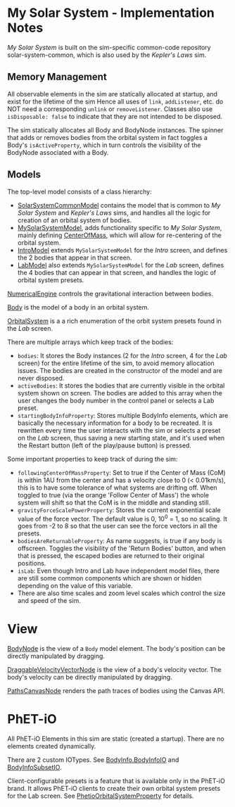 # My Solar System - Implementation Notes

_My Solar System_ is built on the sim-specific common-code repository solar-system-common, which is also used by the
_Kepler's Laws_ sim.

## Memory Management

All observable elements in the sim are statically allocated at startup, and exist for the lifetime of the sim
Hence all uses of `link`, `addListener`, etc. do NOT need a corresponding `unlink` or `removeListener`.
Classes also use `isDisposable: false` to indicate that they are not intended to be disposed.

The sim statically allocates all Body and BodyNode instances. The spinner that adds or removes bodies from the orbital 
system in fact toggles a Body's `isActiveProperty`, which in turn controls the visibility of the BodyNode associated
with a Body.

## Models

The top-level model consists of a class hierarchy: 
* [SolarSystemCommonModel](https://github.com/phetsims/solar-system-common/blob/main/js/model/SolarSystemCommonModel.ts)
contains the model that is common to _My Solar System_ and _Kepler's Laws_ sims, and handles all the logic for creation
of an orbital system of bodies.
* [MySolarSystemModel](https://github.com/phetsims/my-solar-system/blob/main/js/common/model/MySolarSystemModel.ts),
adds functionality specific to _My Solar System_, mainly defining [CenterOfMass](https://github.com/phetsims/my-solar-system/blob/main/js/common/model/CenterOfMass.ts), which will allow for re-centering
of the orbital system. 
* [IntroModel](https://github.com/phetsims/my-solar-system/blob/main/js/intro/model/IntroModel.ts)
extends `MySolarSystemModel` for the _Intro_ screen, and defines the 2 bodies that appear in that screen.
* [LabModel](https://github.com/phetsims/my-solar-system/blob/main/js/lab/model/LabModel.ts) also extends
`MySolarSystemModel` for the _Lab_ screen, defines the 4 bodies that can appear in that screen, and handles the 
logic of orbital system presets.

[NumericalEngine](https://github.com/phetsims/my-solar-system/blob/main/js/common/model/NumericalEngine.ts) controls
the gravitational interaction between bodies.

[Body](https://github.com/phetsims/solar-system-common/blob/main/js/model/Body.ts) is the model of a body in an orbital system.

[OrbitalSystem](https://github.com/phetsims/my-solar-system/blob/main/js/lab/model/OrbitalSystem.ts) is a 
a rich enumeration of the orbit system presets found in the _Lab_ screen.

There are multiple arrays which keep track of the bodies:

- `bodies`: It stores the Body instances (2 for the _Intro_ screen, 4 for the _Lab_ screen) for the entire lifetime of the sim, to avoid memory
  allocation issues. The bodies are created in the constructor of the model and are never disposed.
- `activeBodies`: It stores the bodies that are currently visible in the orbital system shown on screen. The bodies are added to this array when the user changes the body number in the control panel or selects a Lab preset.
- `startingBodyInfoProperty`: Stores multiple BodyInfo elements, which are basically the necessary information for a body to be recreated. It is rewritten every time the user interacts with the sim or selects a preset on the _Lab_ screen, thus saving a new starting state, and it's used
  when the Restart button (left of the play/pause button) is pressed.

Some important properties to keep track of during the sim:

- `followingCenterOfMassProperty`: Set to true if the Center of Mass (CoM) is within 1AU from the center and has a velocity close to 0 (< 0.01km/s), this is to have some tolerance of what systems are drifting off. When toggled to true (via the orange 'Follow Center of Mass') the whole system will shift so
  that the CoM is in the middle and standing still.
- `gravityForceScalePowerProperty`: Stores the current exponential scale value of the force vector. The default value is 0, 10<sup>0</sup> = 1, so no scaling. It goes from -2 to 8 so that the user can see the force vectors in all the presets.
- `bodiesAreReturnableProperty`: As name suggests, is true if any body is offscreen. Toggles the visibility of the 'Return Bodies' button, and when that is pressed, the escaped bodies are returned to their original positions.
- `isLab`: Even though Intro and Lab have independent model files, there are still some common components which are shown or hidden depending on the value of this variable.
- There are also time scales and zoom level scales which control the size and speed of the sim.

# View

[BodyNode](https://github.com/phetsims/solar-system-common/blob/main/js/view/BodyNode.ts) is the view of 
a `Body` model element. The body's position can be directly manipulated by dragging.

[DraggableVelocityVectorNode](https://github.com/phetsims/solar-system-common/blob/main/js/view/DraggableVelocityVectorNode.ts) is the view
of a body's velocity vector. The body's velocity can be directly manipulated by dragging.

[PathsCanvasNode](https://github.com/phetsims/my-solar-system/blob/main/js/common/view/PathsCanvasNode.ts)
renders the path traces of bodies using the Canvas API.

# PhET-iO

All PhET-iO Elements in this sim are static (created a startup). There are no elements created dynamically.

There are 2 custom IOTypes. See [BodyInfo.BodyInfoIO](https://github.com/phetsims/solar-system-common/blob/main/js/model/BodyInfo.ts)
and [BodyInfoSubsetIO](https://github.com/phetsims/my-solar-system/blob/main/js/lab/model/PhetioOrbitalSystemProperty.ts).

Client-configurable presets is a feature that is available only in the PhET-iO brand. It allows PhET-iO
clients to create their own orbital system presets for the Lab screen.
See [PhetioOrbitalSystemProperty](https://github.com/phetsims/my-solar-system/blob/main/js/lab/model/PhetioOrbitalSystemProperty.ts)
for details.